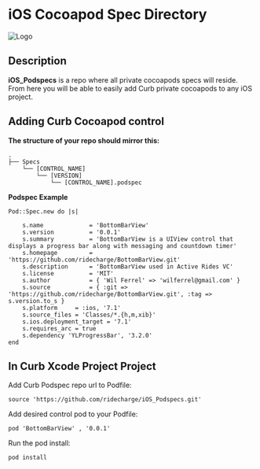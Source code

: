 # iOS Cocoapod Spec Directory

![Logo](http://core2.staticworld.net/images/article/2014/08/curb_logo-100367758-medium.png)


## Description
**iOS_Podspecs** is a repo where all private cocoapods specs will reside. From here you will be able to easily add Curb private cocoapods to any iOS project.

## Adding Curb Cocoapod control

**The structure of your repo should mirror this:**

```console
.
├── Specs
    └── [CONTROL_NAME]
        └── [VERSION]
            └── [CONTROL_NAME].podspec
```
**Podspec Example**
```console
Pod::Spec.new do |s|

	s.name             = 'BottomBarView'
	s.version          = '0.0.1'
	s.summary          = 'BottomBarView is a UIView control that displays a progress bar along with messaging and countdown timer'
	s.homepage         = 'https://github.com/ridecharge/BottomBarView.git'
	s.description      = 'BottomBarView used in Active Rides VC'
	s.license          = 'MIT'
	s.author           = { 'Wil Ferrel' => 'wilferrel@gmail.com' }
	s.source           = { :git => 'https://github.com/ridecharge/BottomBarView.git', :tag => s.version.to_s }
	s.platform     = :ios, '7.1'
	s.source_files = 'Classes/*.{h,m,xib}'
	s.ios.deployment_target = '7.1'
	s.requires_arc = true
	s.dependency 'YLProgressBar', '3.2.0'
end
```
## In Curb Xcode Project Project

Add Curb Podspec repo url to Podfile:

```console
source 'https://github.com/ridecharge/iOS_Podspecs.git'
```

Add desired control pod to your Podfile:

```console
pod 'BottomBarView' , '0.0.1'
```

Run the pod install:

```console
pod install
```
